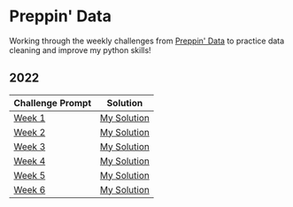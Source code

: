 # Preppin' Data

Working through the weekly challenges from [Preppin' Data](https://preppindata.blogspot.com/) to practice data cleaning and improve my python skills!

## 2022

| Challenge Prompt | Solution |
|------------------|----------|
| [Week 1](https://preppindata.blogspot.com/2022/01/2022-week-1-prep-school-parental.html) | [My Solution](https://github.com/whitacrem/preppin-data/blob/main/2021/Week%201/pd_22_wk_1_code.py) |
| [Week 2](https://preppindata.blogspot.com/2022/01/2022-week-2-prep-school-birthday-cakes.html) | [My Solution](https://github.com/whitacrem/preppin-data/blob/main/2021/Week%202/week_2_code.py) |
| [Week 3](https://preppindata.blogspot.com/2022/01/2022-week-3-prep-school-passing-grades.html) | [My Solution](https://github.com/whitacrem/preppin-data/blob/main/2022/Week%203/week_3_code.py) |
| [Week 4](https://preppindata.blogspot.com/2022/01/2022-week-4-prep-school-travel-plans.html) | [My Solution](https://github.com/whitacrem/preppin-data/blob/main/2022/Week%204/week_4_code.py) |
| [Week 5](https://preppindata.blogspot.com/2022/02/2022-week-5-prep-school-setting-grades.html) | [My Solution](https://github.com/whitacrem/preppin-data/blob/main/2022/Week%205/week_5_code.py) |
| [Week 6](https://preppindata.blogspot.com/2022/02/2022-week-6-7-letter-scrabble-words.html) | [My Solution](https://github.com/whitacrem/preppin-data/blob/main/2022/Week%206/week6_code.py) |
